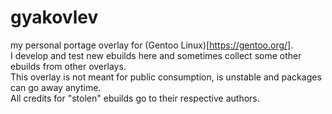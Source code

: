 # gyakovlev 
my personal portage overlay for (Gentoo Linux)[https://gentoo.org/].  
I develop and test new ebuilds here and sometimes collect some
other ebuilds from other overlays.  
This overlay is not meant for public consumption, is unstable and packages can go away anytime.  
All credits for "stolen" ebuilds go to their respective authors.
